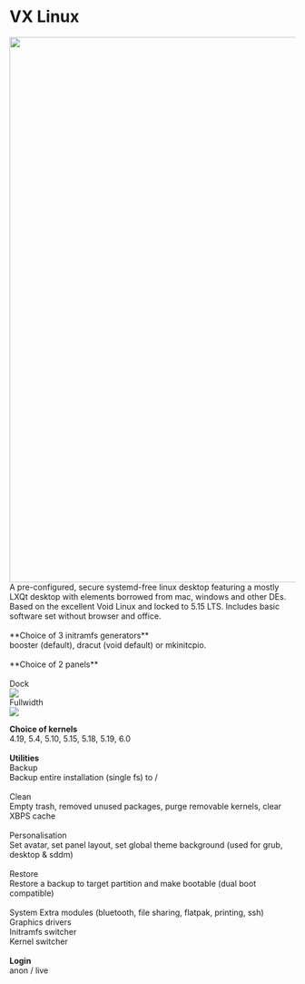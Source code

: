 # VX Linux
<img src="https://github.com/dessington/vx-linux/blob/main/desktop.png?raw=true" style="width:960px;">
A pre-configured, secure systemd-free linux desktop featuring a mostly LXQt desktop with elements borrowed from mac, windows and other DEs. Based on the excellent Void Linux and locked to 5.15 LTS. Includes basic software set without browser and office.<br>
<br>
**Choice of 3 initramfs generators**<br>
booster (default), dracut (void default) or mkinitcpio.<br>
<br>
**Choice of 2 panels**<br>
<br>
Dock<br>
<img src="https://github.com/dessington/vx-linux/blob/main/panel-dock.png?raw=true"><br>
Fullwidth<br>
<img src="https://github.com/dessington/vx-linux/blob/main/panel-fullwidth.png?raw=true"><br>

**Choice of kernels**<br>
4.19, 5.4, 5.10, 5.15, 5.18, 5.19, 6.0<br>
<br>
**Utilities**<br>
Backup<br>
Backup entire installation (single fs) to /<br>
<br>
Clean<br>
Empty trash, removed unused packages, purge removable kernels, clear XBPS cache<br>
<br>
Personalisation<br>
Set avatar, set panel layout, set global theme background (used for grub, desktop & sddm)<br>
<br>
Restore<br>
Restore a backup to target partition and make bootable (dual boot compatible)<br>
<br>
System
Extra modules (bluetooth, file sharing, flatpak, printing, ssh)<br>
Graphics drivers<br>
Initramfs switcher<br>
Kernel switcher<br>
<br>
**Login**<br>
anon / live<br>
<br>

